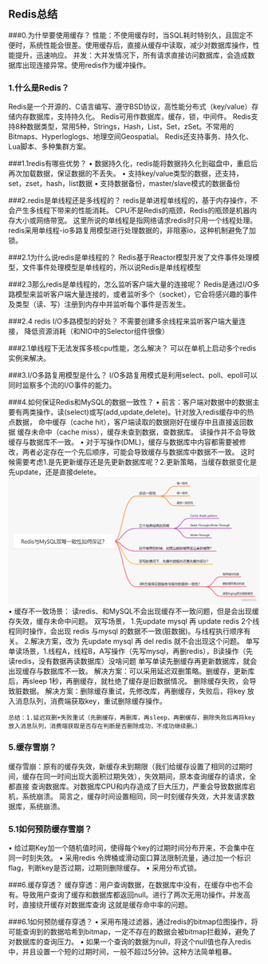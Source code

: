 
## Redis总结


###0.为什举要使用缓存？
性能：不使用缓存时，当SQL耗时特别久，且固定不便时，系统性能会很差。使用缓存后，直接从缓存中读取，减少对数据库操作，性能提升，迅速响应。
并发：大并发情况下，所有请求直接访问数据库，会造成数据库出现连接异常。使用redis作为缓冲操作。

### 1.什么是Redis？
Redis是一个开源的、C语言编写、遵守BSD协议，高性能分布式（key/value）存储内存数据库，支持持久化。
Redis可用作数据库，缓存，锁，中间件。
Redis支持8种数据类型，常用5种，Strings，Hash，List，Set，zSet。不常用的Bitmaps、Hyperloglogs、地理空间Geospatial。
Redis还支持事务、持久化、Lua脚本、多种集群方案。

###1.1redis有哪些优势？
• 数据持久化，redis能将数据持久化到磁盘中，重启后再次加载数据，保证数据的不丢失。
• 支持key/value类型的数据，还支持，set，zset，hash，list数据
• 支持数据备份，master/slave模式的数据备份


###2.redis是单线程还是多线程的？
redis是单进程单线程的，基于内存操作，不会产生多线程下带来的性能消耗。
CPU不是Redis的瓶颈，Redis的瓶颈是机器内存大小或网络带宽。
这里所说的单线程是指网络请求redis时只用一个线程处理。
redis采用单线程-io多路复用模型进行处理数据的，非阻塞io，这种机制避免了加锁。

###2.1为什么说redis是单线程的？
Redis基于Reactor模型开发了文件事件处理模型，文件事件处理模型是单线程的，所以说Redis是单线程模型

###2.3那么redis是单线程的，怎么监听客户端大量的连接呢？
Redis是通过I/O多路模型来监听客户端大量连接的，或者监听多个（socket），它会将感兴趣的事件及类型（读、写）注册到内存中并监听每个事件是否发生。

###2.4 redis I/O多路模型的好处？
不需要创建多余线程来监听客户端大量连接， 降低资源消耗（和NIO中的Selector组件很像）

###2.1单线程下无法发挥多核cpu性能，怎么解决？
可以在单机上启动多个redis实例来解决。


###3.I/O多路复用模型是什么？
I/O多路复用模式是利用select、poll、epoll可以同时监察多个流的I/O事件的能力。

###4.如何保证Redis和MySQL的数据一致性？
• 前言：客户端对数据中的数据主要有两类操作，读(select)或写(add,update,delete)。针对放入redis缓存中的热点数据，
        命中缓存（cache hit），客户端读取的数据刚好在缓存中且直接返回数据
        缓存未命中（cache miss），缓存未查到数据，查数据库。
        读操作并不会导致缓存与数据库不一致。
• 对于写操作(DML)，缓存与数据库中内容都需要被修改，两者必定存在一个先后顺序，可能会导致缓存与数据库中数据不一致。
这时候需要考虑1.是先更新缓存还是先更新数据库呢？2.更新策略，当缓存数据变化是先update，还是直接delete。
![](./pictures/Redis与MySQL数据一致性.webp)
• 缓存不一致场景：
    读redis、和MySQL不会出现缓存不一致问题，但是会出现缓存失效，缓存未命中问题。
    双写场景， 1.先update mysql 再 update redis  2个线程同时操作，会出现 redis 与mysql 的数据不一致(脏数据)。与线程执行顺序有关。
            2.解决方案，改为 先update mysql  再 del redis  就不会出现这个问题。
    单写单读场景，1.线程A，线程B，A写操作（先写mysql，再删redis），B读操作（先读redis，没有数据再读数据库）没啥问题
    单写单读先删缓存再更新数据库，就会出现缓存与数据库不一致。
             解决方案：可以采用延迟双删策略。删缓存，更新库后，再sleep 1秒，再删缓存，就杜绝了缓存是旧数据情况。
    删除缓存失败，会导致脏数据。
             解决方案：删除缓存重试，先修改库，再删缓存，失败后，将key 放入消息队列，消费端获取key，重试删除缓存操作。
             
    总结：1.延迟双删+失败重试（先删缓存，再删库，再sleep，再删缓存，删除失败后再将key放入消息队列，消费端获取是否存在判断是否删除成功，不成功继续删。）
    
### 5.缓存雪崩？
缓存雪崩：原有的缓存失效，新缓存未到期限（我们给缓存设置了相同的过期时间，缓存在同一时间出现大面积过期失效），失效期间，原本查询缓存的请求，全都直接
查询数据库。对数据库CPU和内存造成了巨大压力，严重会导致数据库宕机，系统崩溃。
简言之，缓存时间设置相同，同一时刻缓存失效，大并发请求数据库，系统崩溃。

### 5.1如何预防缓存雪崩？
• 给过期Key加一个随机值时间，使得每个key的过期时间分布开来，不会集中在同一时刻失效。
• 采用redis 令牌桶或滑动窗口算法限制流量，通过加一个标识flag，判断key是否过期，过期则删除缓存。
• 采用分布式锁。

###6.缓存穿透？
缓存穿透：用户查询数据，在数据库中没有，在缓存中也不会有。导致用户查询了缓存和数据库都返回null。进行了两次无用功操作。并发高时，直接绕开缓存对数据库查询
这就是缓存命中率的问题。

###6.1如何预防缓存穿透？
• 采用布隆过滤器，通过redis的bitmap位图操作，将可能查询到的数据哈希到bitmap，一定不存在的数据会被bitmap拦截掉，避免了对数据库的查询压力。
• 如果一个查询的数据为null，将这个null值也存入redis中，并且设置一个短的过期时间，一般不超过5分钟。这种方法简单粗暴。

